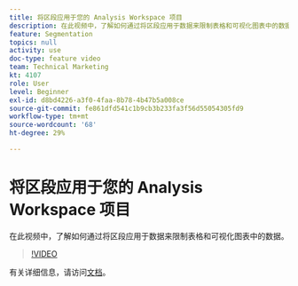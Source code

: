 ```yaml
---
title: 将区段应用于您的 Analysis Workspace 项目
description: 在此视频中，了解如何通过将区段应用于数据来限制表格和可视化图表中的数据。
feature: Segmentation
topics: null
activity: use
doc-type: feature video
team: Technical Marketing
kt: 4107
role: User
level: Beginner
exl-id: d8bd4226-a3f0-4faa-8b78-4b47b5a008ce
source-git-commit: fe861dfd541c1b9cb3b233fa3f56d55054305fd9
workflow-type: tm+mt
source-wordcount: '68'
ht-degree: 29%

---
```


# 将区段应用于您的 Analysis Workspace 项目

在此视频中，了解如何通过将区段应用于数据来限制表格和可视化图表中的数据。

>[!VIDEO](https://video.tv.adobe.com/v/30994/?quality=12)

有关详细信息，请访问[文档](https://experienceleague.adobe.com/docs/analytics/components/segmentation/segmentation-workflow/t-seg-apply.html)。
